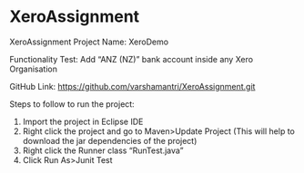 # XeroAssignment
XeroAssignment
Project Name: XeroDemo

Functionality Test: Add “ANZ (NZ)” bank account inside any Xero Organisation

GitHub Link: https://github.com/varshamantri/XeroAssignment.git

Steps to follow to run the project:
1.	Import the project in Eclipse IDE
2.	Right click the project and go to Maven>Update Project (This will help to download the jar dependencies of the project)
3.	Right click the Runner class “RunTest.java”
4.	Click Run As>Junit Test
